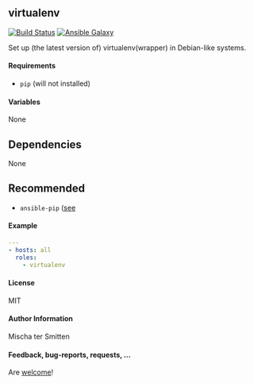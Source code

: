## virtualenv

[![Build Status](https://travis-ci.org/Oefenweb/ansible-virtualenv.svg?branch=master)](https://travis-ci.org/Oefenweb/ansible-virtualenv) [![Ansible Galaxy](http://img.shields.io/badge/ansible--galaxy-virtualenv-blue.svg)](https://galaxy.ansible.com/list#/roles/4387)

Set up (the latest version of) virtualenv(wrapper) in Debian-like systems.

#### Requirements

* `pip` (will not installed)

#### Variables

None

## Dependencies

None

## Recommended

* `ansible-pip` ([see](https://github.com/Oefenweb/ansible-pip)

#### Example

```yaml
---
- hosts: all
  roles:
    - virtualenv
```

#### License

MIT

#### Author Information

Mischa ter Smitten

#### Feedback, bug-reports, requests, ...

Are [welcome](https://github.com/Oefenweb/ansible-virtualenv/issues)!
